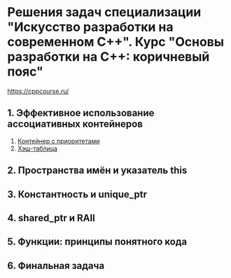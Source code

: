 # Решения задач специализации "Искусство разработки на современном С++". Курс "Основы разработки на С++: коричневый пояс"

<https://cppcourse.ru/>

## 1. Эффективное использование ассоциативных контейнеров

1. [Контейнер с приоритетами](/Part_1/0_priority_container/task.md)
2. [Хэш-таблица](/Part_1/1_hash_set/task.md)

## 2. Пространства имён и указатель this

## 3. Константность и unique_ptr

## 4. shared_ptr и RAII

## 5. Функции: принципы понятного кода

## 6. Финальная задача
